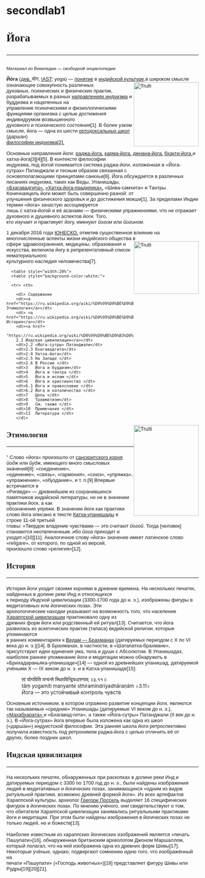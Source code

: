 # secondlab1
<!DOCTYPE html>
<html lang="en">
<head>
   <meta charset = "utf-8">
   <title>Yoga</title>
  <!--Mukiyat Ayakoz.IT1-2016
  original site: https://ru.wikipedia.org/wiki/%D0%99%D0%BE%D0%B3%D0%B0 -->
<style>

   table, th, td {
                   border:1px solid black;
                   border-collapse: collapse;
                 }
   img {
        float: right;
       }

</style>

</head>

<body>

  <h1 style="font-family:georgia;"> Йога<hr></h1>

  <p style="font-family:arial;"> <small>Материал из Википедии — свободной энциклопедии</small> </p>
  <p style="font-family:arial;"> <font size="2"> <b> Йо́га </b>
  (<a href="https://ru.wikipedia.org/wiki/%D0%94%D0%B5%D0%B2%D0%B0%D0%BD%D0%B0%D0%B3%D0%B0%D1%80%D0%B8">дев.
  </a> योग, <a href="https://ru.wikipedia.org/wiki/IAST">IAST</a>: yoga) —
  <a href="https://ru.wikipedia.org/wiki/%D0%9F%D0%BE%D0%BD%D1%8F%D1%82%D0%B8%D0%B5">
  понятие</a> в
  <a href="https://ru.wikipedia.org/wiki/%D0%9A%D1%83%D0%BB%D1%8C%D1%82%D1%83%D1%80%D0%B0_%D0%98%D0%BD%D0%B4%D0%B8%D0%B8">
  индийской культуре</a>,в широком смысле означающее совокупность различных <img src="
  https://upload.wikimedia.org/wikipedia/commons/thumb/a/a9/Shiva_Bangalore.jpg/255px-Shiva_Bangalore.jpg"
  alt="Trulli" width="170" height="168">
  <br> духовных, психических и физических практик, разрабатываемых в разных
  <a href="https://ru.wikipedia.org/wiki/%D0%9D%D0%B0%D0%BF%D1%80%D0%B0%D0%B2%D0%BB%D0%B5%D0%BD%D0%B8%D1%8F_%D0%B8%D0%BD%D0%B4%D1%83%D0%B8%D0%B7%D0%BC%D0%B0">
      направлениях индуизма</a> и буддизма и нацеленных на <br> управление
      психическими и физиологическими функциями организма с целью достижения
      индивидуумом возвышенного <br> духовного и психического состояния[1]. В
      более узком смысле, йога — одна из шести
    <a href="https://ru.wikipedia.org/wiki/%D0%91%D1%83%D0%B4%D0%B4%D0%B8%D0%B7%D0%BC">ортодоксальных школ</a> (даршан)<br>
    <a href="https://ru.wikipedia.org/wiki/%D0%A4%D0%B8%D0%BB%D0%BE%D1%81%D0%BE%D1%84%D0%B8%D1%8F_%D0%B8%D0%BD%D0%B4%D1%83%D0%B8%D0%B7%D0%BC%D0%B0">
        философии индуизма[2].</a> </p>
    <p style="font-family:arial;"> <font size="2"> Основные направления йоги:
    <a href="https://ru.wikipedia.org/wiki/%D0%A0%D0%B0%D0%B4%D0%B6%D0%B0-%D0%B9%D0%BE%D0%B3%D0%B0"> раджа-йога,</a>
    <a href="https://ru.wikipedia.org/wiki/%D0%9A%D0%B0%D1%80%D0%BC%D0%B0-%D0%B9%D0%BE%D0%B3%D0%B0"> карма-йога,</a>
    <a href="https://ru.wikipedia.org/wiki/%D0%94%D0%B6%D0%BD%D0%B0%D0%BD%D0%B0-%D0%B9%D0%BE%D0%B3%D0%B0"> джнана-йога,</a>
    <a href="https://ru.wikipedia.org/wiki/%D0%91%D1%85%D0%B0%D0%BA%D1%82%D0%B8-%D0%B9%D0%BE%D0%B3%D0%B0"> бхакти-йога </a> и хатха-йога[3][4][5]. В контексте философии <br> индуизма, под
     йогой понимается система раджа-йоги, изложенная в «Йога-сутрах» Патанджали
     и тесным образом связанная с <br> основополагающими принципами санкхьи[6].
     Йога обсуждается в различных писаниях индуизма, таких как Веды,
     Упанишады,<br>
     <a href="https://ru.wikipedia.org/wiki/%D0%91%D1%85%D0%B0%D0%B3%D0%B0%D0%B2%D0%B0%D0%B4%D0%B3%D0%B8%D1%82%D0%B0">
     «Бхагавадгита»,</a> <a href=
    "https://ru.wikipedia.org/wiki/%D0%A5%D0%B0%D1%82%D1%85%D0%B0-%D0%B9%D0%BE%D0%B3%D0%B0-%D0%BF%D1%80%D0%B0%D0%B4%D0%B8%D0%BF%D0%B8%D0%BA%D0%B0">
     «Хатха-йога-прадипика»,</a> «Шива-самхита» и
     Тантры. Конечнаяцель йоги может быть совершенно разной: от<br> улучшения
     физического здоровья и до достижения мокши[1]. За пределами Индии термин
     «йога» зачастую ассоциируется<br> лишь с хатха-йогой и её асанами —
     физическими упражнениями, что не отражает духовного и душевного аспектов
     йоги. Того,<br> кто изучает и практикует йогу, именуют <i>йогом</i>
     или <i>йогином</i>.
   </p>
    <p style="font-family:arial;"> <font size="2">1 декабря 2016 года
    <a href="https://ru.wikipedia.org/wiki/%D0%AE%D0%9D%D0%95%D0%A1%D0%9A%D0%9E"> ЮНЕСКО,</a> отметив существенное влияние на
      многочисленные аспекты жизни индийского общества в <img src="
      https://upload.wikimedia.org/wikipedia/commons/thumb/c/c6/Gal_Viharaya_02.jpg/255px-Gal_Viharaya_02.jpg"
        alt="Trulli" width="170" height="138">
     <br>
      сфере здравоохранения, медицины, образования и искусства, включила йогу в
      репрезентативный список нематериального<br> культурного наследия
      человечества[7]. </p>

      <table style="width:20%">
      <table style="background-color:white;">

      <tr> <th>

        <dl> Содержание
        <dt><a href="https://ru.wikipedia.org/wiki/%D0%99%D0%BE%D0%B3%D0%B0#%D0%AD%D1%82%D0%B8%D0%BC%D0%BE%D0%BB%D0%BE%D0%B3%D0%B8%D1%8F">1	Этимология</a></dt>
        <dt> <a href="https://ru.wikipedia.org/wiki/%D0%99%D0%BE%D0%B3%D0%B0#%D0%98%D1%81%D1%82%D0%BE%D1%80%D0%B8%D1%8F">2	История</a></dt>
        <dt><a href=
        "https://ru.wikipedia.org/wiki/%D0%99%D0%BE%D0%B3%D0%B0#%D0%98%D0%BD%D0%B4%D1%81%D0%BA%D0%B0%D1%8F_%D1%86%D0%B8%D0%B2%D0%B8%D0%BB%D0%B8%D0%B7%D0%B0%D1%86%D0%B8%D1%8F">
        2.1	Индская цивилизация</a></dt>
        <dt>2.2	«Йога-сутры» Патанджали</dt>
        <dt>2.3	Бхагавадгита</dt>
        <dt>2.4	Хатха-йога</dt>
        <dt>2.5	На Западе </dt>
        <dt>2.6	В России </dt>
        <dt>3	Йога и буддизм</dt>
        <dt>4	Йога и тантра </dt>
        <dt>5	Йога и ислам </dt>
        <dt>6	Йога и христианство </dt>
        <dt>6.1	Йога и православие </dt>
        <dt>6.2	Йога и католичество </dt>
        <dt>7	Цель </dt>
        <dt>8	Травматизм</dt>
        <dt>9	См. также </dt>
        <dt>10	Примечания </dt>
        <dt>11	Литература </dt>
        </dl>

  </th> </tr> </table>
</tr>

<img src="https://upload.wikimedia.org/wikipedia/commons/thumb/4/47/Patanjali.jpg/255px-Patanjali.jpg"
 alt="Trulli" width="170" height="238">

<h2 style="font-family:georgia;"> Этимология<hr></h2>

 <p style="font-family:arial;"> "<font size="2"> Слово «йога» произошло от
   <a href="https://ru.wikipedia.org/wiki/%D0%A1%D0%B0%D0%BD%D1%81%D0%BA%D1%80%D0%B8%D1%82">
     санскритского корня</a> <i>йодж</i> или <i>йудж</i>, имеющего
   много смысловых значений[8]: «соединение»,<br> «единение», «связь»,
   «гармония», «союз», «упряжка», «упражнение», «обуздание», и т. п.[9]
   Впервые встречается в<br> «Ригведе» — древнейшем из сохранившихся памятников
   индийской литературы, но не в значении практики йоги, а как <br> обозначение
   упряжи. В значении йоги как практики слово йога описано в тексте
   <a href="https://ru.wikipedia.org/wiki/%D0%9A%D0%B0%D1%82%D1%85%D0%B0-%D1%83%D0%BF%D0%B0%D0%BD%D0%B8%D1%88%D0%B0%D0%B4%D0%B0">
    Катха-упанишады</a> в строке 11-ой третьей<br> главы: «Твердое владение
    чувствами — это считают <i>йогой</i>. Тогда [человек] становится неотвлеченным,
    ибо <i>йога</i> приходит и <br> уходит.»[10][11]. Аналогичное слову «йога»
    значение имеет латинское слово «religare», от которого, по одной из версий,
    <br> произошло слово «религия»[12].
 </p>

<h2 style="font-family:georgia;"> История <hr> </h2>
 <p style="font-family:arial;"> <font size="2">История йоги уходит своими корнями в древние времена. На нескольких
 печатях, найденных в долине реки Инд и относящихся<br> к периоду Индской
 цивилизации (3300-1700 года до н. э.), изображены фигуры в медитативных
 или йогических позах. Эти<br> археологические находки указывают на возможность
 того, что население
 <a href="https://ru.wikipedia.org/wiki/%D0%98%D0%BD%D0%B4%D1%81%D0%BA%D0%B0%D1%8F_%D1%86%D0%B8%D0%B2%D0%B8%D0%BB%D0%B8%D0%B7%D0%B0%D1%86%D0%B8%D1%8F">
   Хараппской цивилизации</a> практиковало одну из<br> древних форм
  йоги или родственный ей ритуал[13]. Считается, что йога развилась из
  аскетических практик (тапаса) ведийской религии, которые упоминаются<br> в
  ранних комментариях к
  <a href="https://ru.wikipedia.org/wiki/%D0%91%D1%80%D0%B0%D1%85%D0%BC%D0%B0%D0%BD%D1%8B_(%D0%BA%D0%BD%D0%B8%D0%B3%D0%B8)">
    Ведам — Брахманах</a> (датируемых периодом
  с X по VI века до н. э.)[14]. В Брахманах, в частности, в
  «Шатапатха-брахмане»,<br> присутствуют идеи единения ума, тела и души с
  Абсолютом. В Упанишадах, наиболее раннее упоминание йоги и медитации можно
  обнаружить в<br> «Брихадараньяка-упанишаде»[14] — одной из древнейших упанишад,
  датируемой учёными X — IX веком до н. э. и в Катха-упанишаде[15]: </p>
   <tr> <th>

  <dl>
     <dd> तां योगमिति मन्यन्ते स्थिरमिन्द्रियधारणाम् ॥३.११॥</dd>
     <dd>tāṃ yogamiti manyante sthiramindriyadhāraṇām ॥3.11॥</dd>
     <dd>Йога — это устойчивый контроль чувств</dd>
 </dl>

  <p style="font-family:arial;"> <font size="2"> Основным источником, в котором отражено развитие концепции йоги,
     являются так называемые «средние» Упанишады (датируемые VI веком до н. э.),
     <br> <a href="https://ru.wikipedia.org/wiki/%D0%9C%D0%B0%D1%85%D0%B0%D0%B1%D1%85%D0%B0%D1%80%D0%B0%D1%82%D0%B0">
      «Махабхарата» </a>
     и «Бхагавад-гита», а также «Йога-сутры» Патанджали
     (II век до н. э.). В «Йога-сутрах» йога впервые была изложена как одна
     из школ<br> («даршан») индуистской философии. Эта ранняя школа йоги
     ретроспективно получила известность под ретронимом раджа-йога с целью
     отличить её от<br> других, более поздних школ.
  </p>

<h2 style="font-family:georgia;"> Индская цивилизация <hr> </h2>
 <p style="font-family:arial;"> <font size="2"> На нескольких печатях, обнаруженных при раскопках в долине реки Инд и
   датируемых периодом с 3300 по 1700 год до н. э., были найдены изображения<br>
   людей в медитативных и йогических позах, занимающихся «одним из видов
   ритуальной практики, возможно древней формой йоги». Из всех артефактов <br>
   Хараппской культуры, археолог
   <a href="https://ru.wikipedia.org/wiki/%D0%93%D1%80%D0%B5%D0%B3%D0%BE%D1%80%D0%B8_%D0%9F%D0%BE%D1%81%D1%81%D0%B5%D0%BB%D1%8C">
    Грегори Поссель</a> выделяет 16 специфических
   фигурок в йогических позах. По мнению учёного, они свидетельствуют о том,<br>
   что обитатели Хараппской цивилизации занимались ритуальными практиками йоги
   и медитации. При этом были найдены изображения в йогических позах не<br>
   только людей, но и божеств[13].
   <br>
   <br>Наиболее известным из хараппских йогических изображений является «печать
   Пашупати»[16], обнаруженная британским археологом Джоном Маршаллом,<br>
   который полагал, что на ней изображена одна из древних форм Шивы[17].
   Некоторые учёные, однако, подвергают сомнению идею того, что изображённый
   на<br> печати «Пашупати» («Господь животных»)[18] представляет фигуру Шивы
   или Рудры[19][20][21].
 </p>

</body>
  </html>

